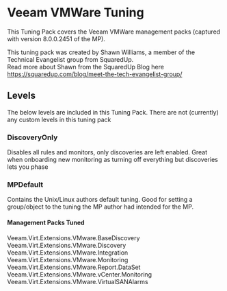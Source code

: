 # Veeam VMWare Tuning

This Tuning Pack covers the Veeam VMWare management packs (captured with version 8.0.0.2451 of the MP).

This tuning pack was created by Shawn Williams, a member of the Technical Evangelist group from SquaredUp.  
Read more about Shawn from the SquaredUp Blog here <https://squaredup.com/blog/meet-the-tech-evangelist-group/>

## Levels

The below levels are included in this Tuning Pack. There are not (currently) any custom levels in this tuning pack

### DiscoveryOnly

Disables all rules and monitors, only discoveries are left enabled. Great when onboarding new monitoring as turning off everything but discoveries lets you phase

### MPDefault

Contains the Unix/Linux authors default tuning. Good for setting a group/object to the tuning the MP author had intended for the MP.

#### Management Packs Tuned

Veeam.Virt.Extensions.VMware.BaseDiscovery  
Veeam.Virt.Extensions.VMware.Discovery  
Veeam.Virt.Extensions.VMware.Integration  
Veeam.Virt.Extensions.VMware.Monitoring  
Veeam.Virt.Extensions.VMware.Report.DataSet  
Veeam.Virt.Extensions.VMware.vCenter.Monitoring  
Veeam.Virt.Extensions.VMware.VirtualSANAlarms  
